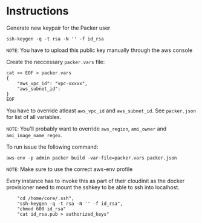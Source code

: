 # Instructions

Generate new keypair for the Packer user

    ssh-keygen -q -t rsa -N '' -f id_rsa

`NOTE`: You have to upload this public key manually through the aws console

Create the neccessary `packer.vars` file:

    cat << EOF > packer.vars
    {
        "aws_vpc_id": "vpc-xxxxx",
        "aws_subnet_id":
    }
    EOF

You have to override atleast `aws_vpc_id` and `aws_subnet_id`. See
`packer.json` for list of all variables.

`NOTE`: You'll probably want to override `aws_region`, `ami_owner` and `ami_image_name_regex`.

To run issue the following command:

    aws-env -p admin packer build -var-file=packer.vars packer.json

`NOTE`: Make sure to use the correct aws-env profile

Every instance has to invoke this as part of their cloudinit as the docker provisioner
need to mount the sshkey to be able to ssh into localhost.

        "cd /home/core/.ssh",
        "ssh-keygen -q -t rsa -N '' -f id_rsa",
        "chmod 600 id_rsa"
        "cat id_rsa.pub > authorized_keys"

